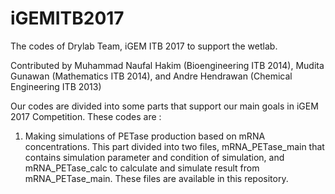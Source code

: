 # iGEMITB2017
The codes of Drylab Team, iGEM ITB 2017 to support the wetlab.

Contributed by Muhammad Naufal Hakim (Bioengineering ITB 2014), Mudita Gunawan (Mathematics ITB 2014), and Andre Hendrawan (Chemical Engineering ITB 2013)

Our codes are divided into some parts that support our main goals in iGEM 2017 Competition. These codes are :

1. Making simulations of PETase production based on mRNA concentrations. This part divided into two files, mRNA_PETase_main that contains simulation parameter
and condition of simulation, and mRNA_PETase_calc to calculate and simulate result from mRNA_PETase_main. These files are available in this repository.
